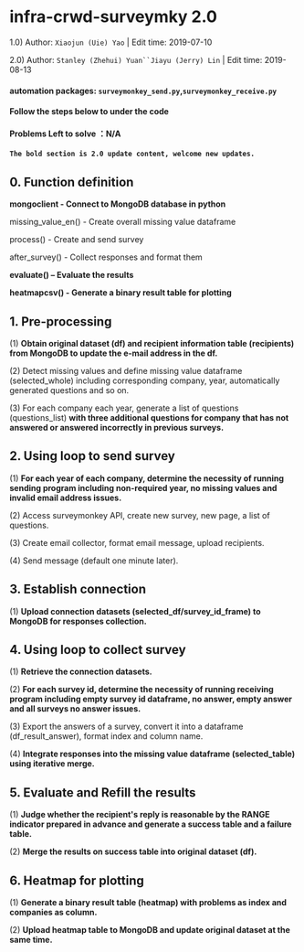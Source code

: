 # infra-crwd-surveymky 2.0
1.0) Author: `Xiaojun (Uie) Yao` | Edit time: 2019-07-10

2.0) Author: `Stanley (Zhehui) Yuan``Jiayu (Jerry) Lin` | Edit time: 2019-08-13

#### automation packages: `surveymonkey_send.py`,`surveymonkey_receive.py`

#### Follow the steps below to under the code

#### Problems Left to solve ：N/A
#### `The bold section is 2.0 update content, welcome new updates.`

## 0. Function definition
**mongoclient - Connect to MongoDB database in python**

missing_value_en() - Create overall missing value dataframe

process() - Create and send survey 

after_survey() - Collect responses and format them

**evaluate() – Evaluate the results**

**heatmapcsv() - Generate a binary result table for plotting**

## 1. Pre-processing
(1) **Obtain original dataset (df) and recipient information table (recipients) from MongoDB to update the e-mail address in the df.**

(2) Detect missing values and define missing value dataframe (selected_whole) including corresponding company, year, automatically generated questions and so on.

(3) For each company each year, generate a list of questions (questions_list) **with three additional questions for company that has not answered or answered incorrectly in previous surveys.**

## 2. Using loop to send survey
(1) **For each year of each company, determine the necessity of running sending program including non-required year, no missing values and invalid email address issues.**

(2) Access surveymonkey API, create new survey, new page, a list of questions.

(3) Create email collector, format email message, upload recipients.

(4) Send message (default one minute later).

## 3. Establish connection
(1) **Upload connection datasets (selected_df/survey_id_frame) to MongoDB for responses collection.**

## 4. Using loop to collect survey
(1) **Retrieve the connection datasets.**

(2) **For each survey id, determine the necessity of running receiving program including empty survey id dataframe, no answer, empty answer and all surveys no answer issues.**

(3) Export the answers of a survey, convert it into a dataframe (df_result_answer), format index and column name.

(4) **Integrate responses into the missing value dataframe (selected_table) using iterative merge.**

## 5. Evaluate and Refill the results
(1) **Judge whether the recipient's reply is reasonable by the RANGE indicator prepared in advance and generate a success table and a failure table.**

(2) **Merge the results on success table into original dataset (df).**

## 6. Heatmap for plotting
(1) **Generate a binary result table (heatmap) with problems as index and companies as column.**

(2) **Upload heatmap table to MongoDB and update original dataset at the same time.**








